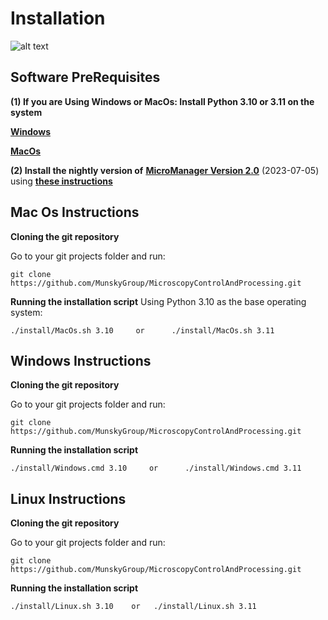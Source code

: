 # Installation

![alt text](https://github.com/michaelpmay/MicroscopyControlAndProcessingMe/blob/main/docs/files/installationBanner.png)

## Software PreRequisites

**(1) If you are Using Windows or MacOs: Install Python 3.10 or 3.11 on the system**

[**Windows**](https://www.python.org/downloads/windows/)

[**MacOs**](https://www.python.org/downloads/macos/)


**(2) Install the nightly version of** [**MicroManager Version 2.0**](https://micro-manager.org/Micro-Manager_Nightly_Builds) (2023-07-05) using [**these instructions**](https://micro-manager.org/Micro-Manager_Installation_Notes)



## Mac Os Instructions
**Cloning the git repository**

Go to your git projects folder and run:
```
git clone https://github.com/MunskyGroup/MicroscopyControlAndProcessing.git
```
**Running the installation script**
Using Python 3.10 as the base operating system:
```
./install/MacOs.sh 3.10     or      ./install/MacOs.sh 3.11
```
## Windows Instructions
**Cloning the git repository**

Go to your git projects folder and run:
```
git clone https://github.com/MunskyGroup/MicroscopyControlAndProcessing.git
```
**Running the installation script**
```
./install/Windows.cmd 3.10     or      ./install/Windows.cmd 3.11
```

## Linux Instructions
**Cloning the git repository**

Go to your git projects folder and run:
```
git clone https://github.com/MunskyGroup/MicroscopyControlAndProcessing.git
```
**Running the installation script**
```
./install/Linux.sh 3.10    or   ./install/Linux.sh 3.11
```

